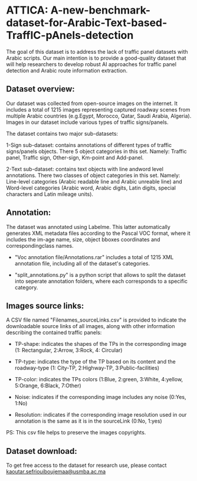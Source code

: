 # ATTICA: A-new-benchmark-dataset-for-Arabic-Text-based-TraffIC-pAnels-detection

The goal of this dataset is to address  the  lack  of  traffic  panel datasets with Arabic scripts. Our main intention is to provide a  good-quality  dataset  that  will  help  researchers  to  develop robust  AI  approaches  for  traffic  panel  detection  and  Arabic route information extraction. 

## Dataset overview:

Our  dataset  was  collected  from  open-source  images  on the  internet.  It  includes  a  total  of  1215  images  representing captured roadway scenes from multiple Arabic countries (e.g.Egypt,  Morocco,  Qatar,  Saudi  Arabia,  Algeria).  Images  in our  dataset  include  various  types  of  traffic  signs/panels.

The dataset contains two major sub-datasets:

1-Sign sub-dataset: contains annotations of different types of traffic signs/panels objects. There 5 object categories in this set. Namely: Traffic panel, Traffic sign, Other-sign, Km-point and Add-panel.

2-Text  sub-dataset:  contains  text  objects  with  line  andword level annotations. There two classes of object categories in this set. Namely: Line-level categories (Arabic readable line and Arabic unreable line) and Word-level categories (Arabic word, Arabic digits, Latin digits, special characters and Latin mileage units).

## Annotation:

The dataset was annotated using Labelme. This  latter  automatically  generates  XML  metadata  files according to the Pascal VOC format, where it includes the im-age name, size, object bboxes coordinates and correspondingclass  names.

* "Voc annotation file/Annotations.rar" includes a total of 1215 XML annotation file, including all of the dataset's categories.

* "split_annotations.py" is a python script that allows to split the dataset into seperate annotation folders, where each corresponds to a specific category. 

## Images source links:

A  CSV  file named "Filenames_sourceLinks.csv" is  provided  to  indicate the downloadable source links of all images, along with other information  describing  the  contained  traffic  panels:

* TP-shape: indicates the shapes of the TPs in the corresponding image (1: Rectangular, 2:Arrow, 3:Rock, 4: Circular)

* TP-type: indicates the type of the TP based on its content and the roadway-type (1: City-TP, 2:Highway-TP, 3:Public-facilities)

* TP-color: indicates the TPs colors (1:Blue, 2:green, 3:White, 4:yellow, 5:Orange, 6:Black, 7:Other)

* Noise: indicates if the corresponding image includes any noise (0:Yes, 1:No)

* Resolution: indicates if the corresponding image resolution used in our annotation is the same as it is in the sourceLink (0:No, 1:yes)

PS: This csv file helps to preserve the images copyrights.

## Dataset download:

To get free access to the dataset for research use, please contact kaoutar.sefriouiboujemaa@usmba.ac.ma
